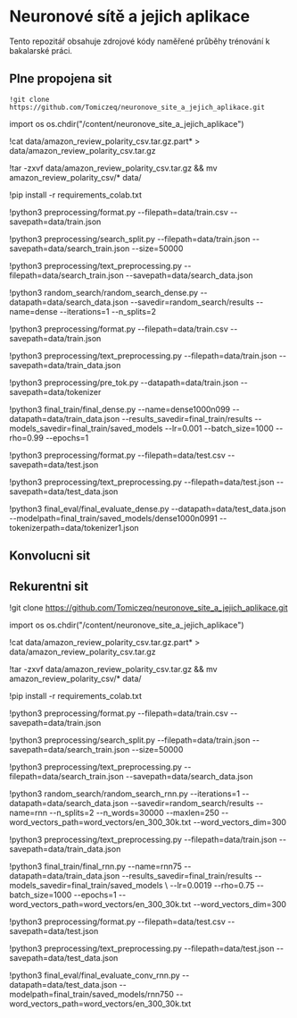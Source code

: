 # Neuronové sítě a jejich aplikace

Tento repozitář obsahuje zdrojové kódy naměřené průběhy trénování k bakalarské práci.

## Plne propojena sit

`!git clone https://github.com/Tomiczeq/neuronove_site_a_jejich_aplikace.git`

import os
os.chdir("/content/neuronove_site_a_jejich_aplikace")

!cat data/amazon_review_polarity_csv.tar.gz.part* > data/amazon_review_polarity_csv.tar.gz

!tar -zxvf data/amazon_review_polarity_csv.tar.gz && mv amazon_review_polarity_csv/* data/

!pip install -r requirements_colab.txt

!python3 preprocessing/format.py --filepath=data/train.csv --savepath=data/train.json

!python3 preprocessing/search_split.py --filepath=data/train.json --savepath=data/search_train.json --size=50000

!python3 preprocessing/text_preprocessing.py --filepath=data/search_train.json --savepath=data/search_data.json

!python3 random_search/random_search_dense.py --datapath=data/search_data.json --savedir=random_search/results --name=dense --iterations=1 --n_splits=2

!python3 preprocessing/format.py --filepath=data/train.csv --savepath=data/train.json

!python3 preprocessing/text_preprocessing.py --filepath=data/train.json --savepath=data/train_data.json

!python3 preprocessing/pre_tok.py --datapath=data/train.json --savepath=data/tokenizer

!python3 final_train/final_dense.py --name=dense1000n099 --datapath=data/train_data.json --results_savedir=final_train/results --models_savedir=final_train/saved_models --lr=0.001 --batch_size=1000 --rho=0.99 --epochs=1

!python3 preprocessing/format.py --filepath=data/test.csv --savepath=data/test.json

!python3 preprocessing/text_preprocessing.py --filepath=data/test.json --savepath=data/test_data.json

!python3 final_eval/final_evaluate_dense.py --datapath=data/test_data.json --modelpath=final_train/saved_models/dense1000n0991 --tokenizerpath=data/tokenizer1.json

## Konvolucni sit


## Rekurentni sit

!git clone https://github.com/Tomiczeq/neuronove_site_a_jejich_aplikace.git

import os
os.chdir("/content/neuronove_site_a_jejich_aplikace")

!cat data/amazon_review_polarity_csv.tar.gz.part* > data/amazon_review_polarity_csv.tar.gz

!tar -zxvf data/amazon_review_polarity_csv.tar.gz && mv amazon_review_polarity_csv/* data/

!pip install -r requirements_colab.txt

!python3 preprocessing/format.py --filepath=data/train.csv --savepath=data/train.json

!python3 preprocessing/search_split.py --filepath=data/train.json --savepath=data/search_train.json --size=50000

!python3 preprocessing/text_preprocessing.py --filepath=data/search_train.json --savepath=data/search_data.json

!python3 random_search/random_search_rnn.py --iterations=1 --datapath=data/search_data.json --savedir=random_search/results --name=rnn --n_splits=2 --n_words=30000 --maxlen=250 --word_vectors_path=word_vectors/en_300_30k.txt --word_vectors_dim=300

!python3 preprocessing/text_preprocessing.py --filepath=data/train.json --savepath=data/train_data.json

!python3 final_train/final_rnn.py --name=rnn75 --datapath=data/train_data.json --results_savedir=final_train/results --models_savedir=final_train/saved_models \\
--lr=0.0019 --rho=0.75 --batch_size=1000 --epochs=1 --word_vectors_path=word_vectors/en_300_30k.txt --word_vectors_dim=300

!python3 preprocessing/format.py --filepath=data/test.csv --savepath=data/test.json

!python3 preprocessing/text_preprocessing.py --filepath=data/test.json --savepath=data/test_data.json

!python3 final_eval/final_evaluate_conv_rnn.py --datapath=data/test_data.json --modelpath=final_train/saved_models/rnn750 --word_vectors_path=word_vectors/en_300_30k.txt
